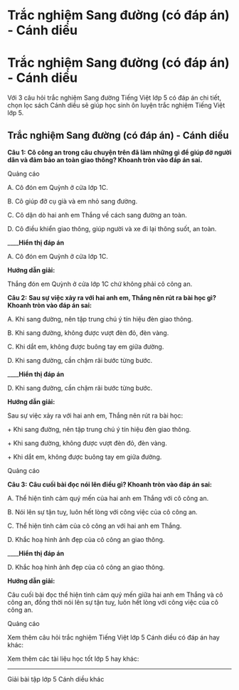 # Trắc nghiệm Sang đường (có đáp án) - Cánh diều

# Trắc nghiệm Sang đường (có đáp án) - Cánh diều

Với 3 câu hỏi trắc nghiệm Sang đường Tiếng Việt lớp 5 có đáp án chi tiết, chọn lọc sách Cánh diều sẽ giúp học sinh ôn luyện trắc nghiệm Tiếng Việt lớp 5.

## Trắc nghiệm Sang đường (có đáp án) - Cánh diều

**Câu 1:** **Cô công an trong câu chuyện trên đã làm những gì để giúp đỡ người dân và đảm bảo an toàn giao thông? Khoanh tròn vào đáp án sai.**

Quảng cáo

A. Cô đón em Quỳnh ở cửa lớp 1C.

B. Cô giúp đỡ cụ già và em nhỏ sang đường.

C. Cô dặn dò hai anh em Thắng về cách sang đường an toàn.

D. Cô điều khiển giao thông, giúp người và xe đi lại thông suốt, an toàn.

____**Hiển thị đáp án**

A. Cô đón em Quỳnh ở cửa lớp 1C.

**Hướng dẫn giải:**

Thắng đón em Quỳnh ở cửa lớp 1C chứ không phải cô công an. 

**Câu 2:** **Sau sự việc xảy ra với hai anh em, Thắng nên rút ra bài học gì? Khoanh tròn vào đáp án sai:**

A. Khi sang đường, nên tập trung chú ý tín hiệu đèn giao thông.

B. Khi sang đường, không được vượt đèn đỏ, đèn vàng.

C. Khi dắt em, không được buông tay em giữa đường.

D. Khi sang đường, cần chậm rãi bước từng bước.

____**Hiển thị đáp án**

D. Khi sang đường, cần chậm rãi bước từng bước.

**Hướng dẫn giải:**

Sau sự việc xảy ra với hai anh em, Thắng nên rút ra bài học:

\+ Khi sang đường, nên tập trung chú ý tín hiệu đèn giao thông.

\+ Khi sang đường, không được vượt đèn đỏ, đèn vàng.

\+ Khi dắt em, không được buông tay em giữa đường.

Quảng cáo

**Câu 3:** **Câu cuối bài đọc nói lên điều gì? Khoanh tròn vào đáp án sai:**

A. Thể hiện tình cảm quý mến của hai anh em Thắng với cô công an.

B. Nói lên sự tận tuỵ, luôn hết lòng với công việc của cô công an.

C. Thể hiện tình cảm của cô công an với hai anh em Thắng.

D. Khắc hoạ hình ảnh đẹp của cô công an giao thông.

____**Hiển thị đáp án**

D. Khắc hoạ hình ảnh đẹp của cô công an giao thông.

**Hướng dẫn giải:**

Câu cuối bài đọc thể hiện tình cảm quý mến giữa hai anh em Thắng và cô công an, đồng thời nói lên sự tận tuỵ, luôn hết lòng với công việc của cô công an.

Quảng cáo

Xem thêm câu hỏi trắc nghiệm Tiếng Việt lớp 5 Cánh diều có đáp án hay khác:

Xem thêm các tài liệu học tốt lớp 5 hay khác:

* * *

Giải bài tập lớp 5 Cánh diều khác
